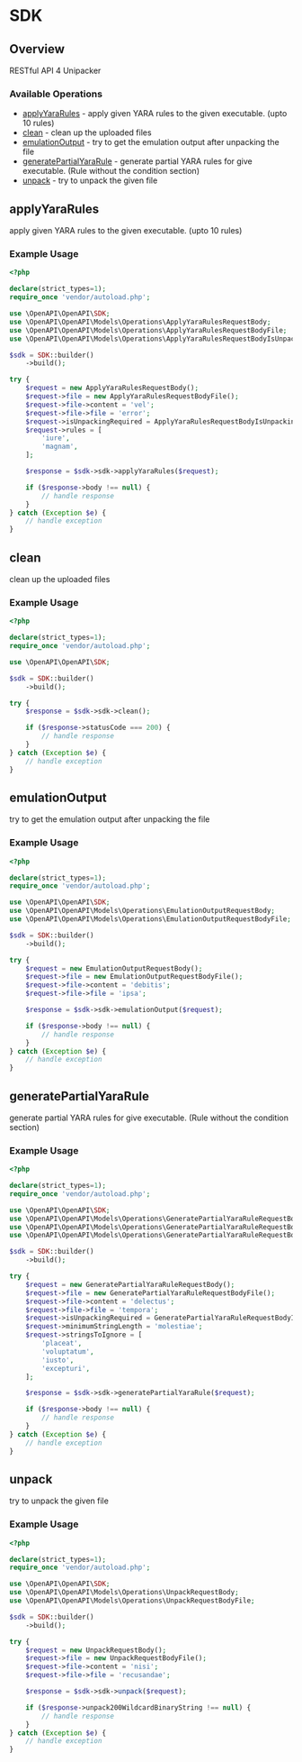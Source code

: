 # SDK

## Overview

RESTful API 4 Unipacker

### Available Operations

* [applyYaraRules](#applyyararules) - apply given YARA rules to the given executable. (upto 10 rules)
* [clean](#clean) - clean up the uploaded files
* [emulationOutput](#emulationoutput) - try to get the emulation output after unpacking the file
* [generatePartialYaraRule](#generatepartialyararule) - generate partial YARA rules for give executable. (Rule without the condition section)
* [unpack](#unpack) - try to unpack the given file

## applyYaraRules

apply given YARA rules to the given executable. (upto 10 rules)

### Example Usage

```php
<?php

declare(strict_types=1);
require_once 'vendor/autoload.php';

use \OpenAPI\OpenAPI\SDK;
use \OpenAPI\OpenAPI\Models\Operations\ApplyYaraRulesRequestBody;
use \OpenAPI\OpenAPI\Models\Operations\ApplyYaraRulesRequestBodyFile;
use \OpenAPI\OpenAPI\Models\Operations\ApplyYaraRulesRequestBodyIsUnpackingRequiredEnum;

$sdk = SDK::builder()
    ->build();

try {
    $request = new ApplyYaraRulesRequestBody();
    $request->file = new ApplyYaraRulesRequestBodyFile();
    $request->file->content = 'vel';
    $request->file->file = 'error';
    $request->isUnpackingRequired = ApplyYaraRulesRequestBodyIsUnpackingRequiredEnum::FALSE;
    $request->rules = [
        'iure',
        'magnam',
    ];

    $response = $sdk->sdk->applyYaraRules($request);

    if ($response->body !== null) {
        // handle response
    }
} catch (Exception $e) {
    // handle exception
}
```

## clean

clean up the uploaded files

### Example Usage

```php
<?php

declare(strict_types=1);
require_once 'vendor/autoload.php';

use \OpenAPI\OpenAPI\SDK;

$sdk = SDK::builder()
    ->build();

try {
    $response = $sdk->sdk->clean();

    if ($response->statusCode === 200) {
        // handle response
    }
} catch (Exception $e) {
    // handle exception
}
```

## emulationOutput

try to get the emulation output after unpacking the file

### Example Usage

```php
<?php

declare(strict_types=1);
require_once 'vendor/autoload.php';

use \OpenAPI\OpenAPI\SDK;
use \OpenAPI\OpenAPI\Models\Operations\EmulationOutputRequestBody;
use \OpenAPI\OpenAPI\Models\Operations\EmulationOutputRequestBodyFile;

$sdk = SDK::builder()
    ->build();

try {
    $request = new EmulationOutputRequestBody();
    $request->file = new EmulationOutputRequestBodyFile();
    $request->file->content = 'debitis';
    $request->file->file = 'ipsa';

    $response = $sdk->sdk->emulationOutput($request);

    if ($response->body !== null) {
        // handle response
    }
} catch (Exception $e) {
    // handle exception
}
```

## generatePartialYaraRule

generate partial YARA rules for give executable. (Rule without the condition section)

### Example Usage

```php
<?php

declare(strict_types=1);
require_once 'vendor/autoload.php';

use \OpenAPI\OpenAPI\SDK;
use \OpenAPI\OpenAPI\Models\Operations\GeneratePartialYaraRuleRequestBody;
use \OpenAPI\OpenAPI\Models\Operations\GeneratePartialYaraRuleRequestBodyFile;
use \OpenAPI\OpenAPI\Models\Operations\GeneratePartialYaraRuleRequestBodyIsUnpackingRequiredEnum;

$sdk = SDK::builder()
    ->build();

try {
    $request = new GeneratePartialYaraRuleRequestBody();
    $request->file = new GeneratePartialYaraRuleRequestBodyFile();
    $request->file->content = 'delectus';
    $request->file->file = 'tempora';
    $request->isUnpackingRequired = GeneratePartialYaraRuleRequestBodyIsUnpackingRequiredEnum::TRUE;
    $request->minimumStringLength = 'molestiae';
    $request->stringsToIgnore = [
        'placeat',
        'voluptatum',
        'iusto',
        'excepturi',
    ];

    $response = $sdk->sdk->generatePartialYaraRule($request);

    if ($response->body !== null) {
        // handle response
    }
} catch (Exception $e) {
    // handle exception
}
```

## unpack

try to unpack the given file

### Example Usage

```php
<?php

declare(strict_types=1);
require_once 'vendor/autoload.php';

use \OpenAPI\OpenAPI\SDK;
use \OpenAPI\OpenAPI\Models\Operations\UnpackRequestBody;
use \OpenAPI\OpenAPI\Models\Operations\UnpackRequestBodyFile;

$sdk = SDK::builder()
    ->build();

try {
    $request = new UnpackRequestBody();
    $request->file = new UnpackRequestBodyFile();
    $request->file->content = 'nisi';
    $request->file->file = 'recusandae';

    $response = $sdk->sdk->unpack($request);

    if ($response->unpack200WildcardBinaryString !== null) {
        // handle response
    }
} catch (Exception $e) {
    // handle exception
}
```
